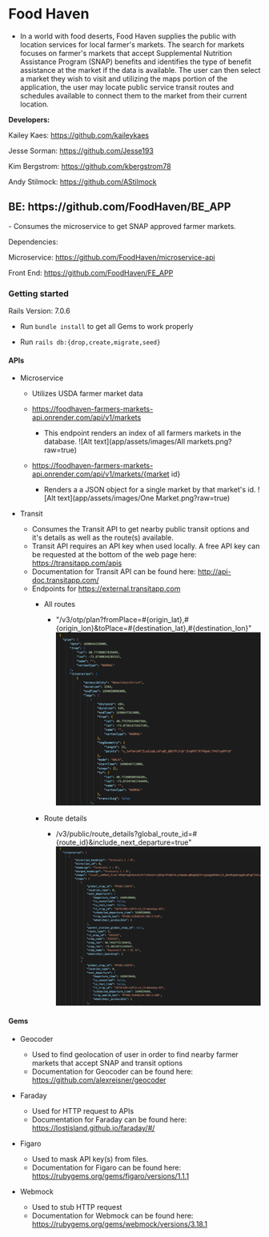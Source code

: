 <h1>Food Haven</h1>

- In a world with food deserts, Food Haven supplies the public with location services for local farmer's markets. The search for markets focuses on farmer's markets that accept Supplemental Nutrition Assistance Program (SNAP) benefits and identifies the type of benefit assistance at the market if the data is available. The user can then select a market they wish to visit and utilizing the maps portion of the application, the user may locate public service transit routes and schedules available to connect them to the market from their current location. 

<b>Developers:</b>

Kailey Kaes: https://github.com/kaileykaes

Jesse Sorman: https://github.com/Jesse193

Kim Bergstrom: https://github.com/kbergstrom78

Andy Stilmock: https://github.com/AStilmock

<h2>BE: https://github.com/FoodHaven/BE_APP</h2> 
- Consumes the microservice to get SNAP approved farmer markets. <br>

Dependencies: 

Microservice: https://github.com/FoodHaven/microservice-api

Front End: https://github.com/FoodHaven/FE_APP

<h3>Getting started</h3>

Rails Version: 7.0.6

- Run `bundle install` to get all Gems to work properly

- Run `rails db:{drop,create,migrate,seed}`

<h4>APIs</h4>

- Microservice
  - Utilizes USDA farmer market data

  - https://foodhaven-farmers-markets-api.onrender.com/api/v1/markets
    - This endpoint renders an index of all farmers markets in the database.
    ![Alt text](app/assets/images/All markets.png?raw=true)

  - https://foodhaven-farmers-markets-api.onrender.com/api/v1/markets/{market id}

    - Renders a a JSON object for a single market by that market's id.
     ![Alt text](app/assets/images/One Market.png?raw=true)

- Transit
  - Consumes the Transit API to get nearby public transit options and it's details as well as the route(s) available.
  - Transit API requires an API key when used locally. A free API key can be requested at the bottom of the web page here: https://transitapp.com/apis
  - Documentation for Transit API can be found here: http://api-doc.transitapp.com/
  - Endpoints for https://external.transitapp.com
    - All routes 
      - "/v3/otp/plan?fromPlace=#{origin_lat},#{origin_lon}&toPlace=#{destination_lat},#{destination_lon}"
        ![Alt text](app/assets/images/Routes.png?raw=true)
        
    - Route details 
      - /v3/public/route_details?global_route_id=#{route_id}&include_next_departure=true"
       ![Alt text](app/assets/images/Route_details.png?raw=true)
      
    
<h4>Gems</h4>

- Geocoder
  - Used to find geolocation of user in order to find nearby farmer markets that accept SNAP and transit options
  - Documentation for Geocoder can be found here: https://github.com/alexreisner/geocoder
    
- Faraday
  - Used for HTTP request to APIs 
  - Documentation for Faraday can be found here: https://lostisland.github.io/faraday/#/

- Figaro
  - Used to mask API key(s) from files. 
  - Documentation for Figaro can be found here: https://rubygems.org/gems/figaro/versions/1.1.1

- Webmock
  - Used to stub HTTP request
  - Documentation for Webmock can be found here: https://rubygems.org/gems/webmock/versions/3.18.1
